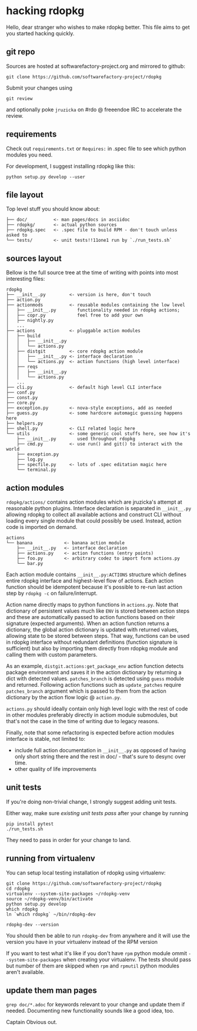 hacking rdopkg
==============

Hello, dear stranger who wishes to make rdopkg better. This file aims to get
you started hacking quickly.


git repo
--------

Sources are hosted at softwarefactory-project.org and mirrored to github:

    git clone https://github.com/softwarefactory-project/rdopkg

Submit your changes using

    git review

and optionally poke `jruzicka` on #rdo @ freeendoe IRC to accelerate the
review.

requirements
------------

Check out `requirements.txt` or `Requires:` in .spec file to see which python
modules you need.

For development, I suggest installing rdopkg like this:

    python setup.py develop --user


file layout
-----------

Top level stuff you should know about:

    ├── doc/          <- man pages/docs in asciidoc
    ├── rdopkg/       <- actual python sources
    ├── rdopkg.spec   <- .spec file to build RPM - don't touch unless asked to
    └── tests/        <- unit tests!!11one1 run by `./run_tests.sh`


sources layout
--------------

Bellow is the full source tree at the time of writing with points into most
interesting files:

    rdopkg
    ├── __init__.py         <- version is here, don't touch
    ├── action.py
    ├── actionmods          <- reusable modules containing the low level
    │   ├── __init__.py        functionality needed in rdopkg actions;
    │   ├── copr.py            feel free to add your own
    │   ├── nightly.py
    │   ...
    ├── actions             <- pluggable action modules
    │   ├── build
    │   │   ├── __init__.py
    │   │   └── actions.py
    │   ├── distgit         <- core rdopkg action module
    │   │   ├── __init__.py <- interface declaration
    │   │   └── actions.py  <- action functions (high level interface)
    │   ├── reqs
    │   │   ├── __init__.py
    │   │   └── actions.py
    │   ...
    ├── cli.py              <- default high level CLI interface
    ├── conf.py
    ├── const.py
    ├── core.py
    ├── exception.py        <- nova-style exceptions, add as needed
    ├── guess.py            <- some hardcore automagic guessing happens here
    ├── helpers.py
    ├── shell.py            <- CLI related logic here
    └── utils               <- some generic cool stuffs here, see how it's
        ├── __init__.py        used throughout rdopkg
        ├── cmd.py          <- use run() and git() to interact with the world
        ├── exception.py
        ├── log.py
        ├── specfile.py     <- lots of .spec editation magic here
        └── terminal.py


action modules
--------------

`rdopkg/actions/` contains action modules which are jruzicka's attempt at
reasonable python plugins. Interface declaration is separated in `__init__.py`
allowing rdopkg to collect all available actions and construct CLI without
loading every single module that could possibly be used. Instead, action code
is imported on demand.

    actions
    └── banana            <- banana action module
        ├── __init__.py   <- interface declaration
        ├── actions.py    <- action functions (entry points)
        ├── foo.py        <- arbitrary codez to import form actions.py
        └── bar.py

Each action module contains `__init__.py:ACTIONS` structure which defines
entire rdopkg interface and highest-level flow of actions. Each action
function should be idempotent because it's possible to re-run last action step
by `rdopkg -c` on failure/interrupt.

Action name directly maps to python functions in `actions.py`. Note that
dictionary of persistent values much like `ENV` is stored between action steps
and these are automatically passed to action functions based on their
signature (expected arguments). When an action function returns a dictionary,
the global action dictionary is updated with returned values, allowing state
to be stored between steps. That way, functions can be used in rdopkg
interface without redundant definitions (function signature is sufficient) but
also by importing them directly from rdopkg module and calling them with
custom parameters.

As an example, `distgit.actions:get_package_env` action function detects
package environment and saves it in the action dictionary by returning a dict
with detected values. `patches_branch` is detected using `guess` module and
returned.  Following action functions such as `update_patches` require
`patches_branch` argument which is passed to them from the action dictionary
by the action flow logic @ `action.py`.

`actions.py` should ideally contain only high level logic with the rest of
code in other modules preferably directly in actiom module submodules, but
that's not the case in the time of writing due to legacy reasons.

Finally, note that some refactoring is expected before action modules
interface is stable, not limited to:

 * include full action documentation in `__init__.py` as opposed of having
   only short string there and the rest in doc/ - that's sure to desync over
   time.
 * other quality of life improvements


unit tests
----------

If you're doing non-trivial change, I strongly suggest adding unit tests.

Either way, make sure *existing unit tests pass* after your change by running

    pip install pytest
    ./run_tests.sh

They need to pass in order for your change to land.


running from virtualenv
-----------------------

You can setup local testing installation of rdopkg using virtualenv:

    git clone https://github.com/softwarefactory-project/rdopkg
    cd rdopkg
    virtualenv --system-site-packages ~/rdopkg-venv
    source ~/rdopkg-venv/bin/activate
    python setup.py develop
    which rdopkg
    ln `which rdopkg` ~/bin/rdopkg-dev

    rdopkg-dev --version

You should then be able to run `rdopkg-dev` from anywhere and it will use the
version you have in your virtualenv instead of the RPM version

If you want to test what it's like if you don't have `rpm` python module ommit
`--system-site-packages` when creating your virtualenv. The tests should pass
but number of them are skipped when `rpm` and `rpmutil` python modules aren't
available.


update them man pages
---------------------

`grep doc/*.adoc` for keywords relevant to your change and update them if
needed. Documenting new functionality sounds like a good idea, too.

Captain Obvious out.
